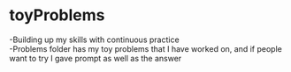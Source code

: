 # toyProblems
-Building up my skills with continuous practice\
-Problems folder has my toy problems that I have worked on, and  if people want to try I gave prompt as well as the answer